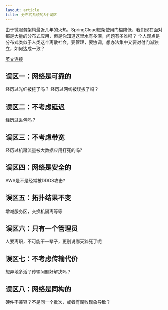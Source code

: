 ```yaml
---
layout: article
title: 分布式系统的8个误区
---
```


由于微服务架构最近几年的火热，SpringCloud框架使用门槛降低，我们现在面对都是大量的分布式应用，但是你知道这里水有多深，问题有多难吗？
个人观点是分布式类似于人类这个离散社会，要管理，要协调，想办法集中又要对付门派独立，如何达成一致？


[英文连接](https://en.wikipedia.org/wiki/Fallacies_of_distributed_computing#The_fallacies)


## 误区一：网络是可靠的

经历过光纤被挖了吗？
经历过网线被误拔了吗？

## 误区二：不考虑延迟

经历过丢包吗？

## 误区三：不考虑带宽

经历过机房流量被大数据应用打死的吗?

## 误区四：网络是安全的

AWS是不是经常被DDOS攻击?

## 误区五：拓扑结果不变

增减服务区，交换机隔离等等

## 误区六：只有一个管理员

人要离职，不可能干一辈子，更别说哪天猝死了呢

## 误区七：不考虑传输代价

想异地多活？传输问题好解决吗？

## 误区八：网络是同构的

硬件不兼容？不是同一个批次，或者有腐败现象导致？
